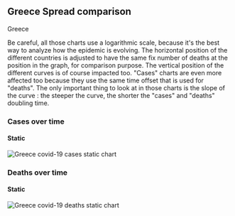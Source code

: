 ## Greece Spread comparison 

Greece



Be careful, all those charts use a logarithmic scale, because it's the best way to analyze how the epidemic is evolving. 
The horizontal position of the different countries is adjusted to have the same fix number of deaths at the position in the graph, for comparison purpose.
The vertical position of the different curves is of course impacted too.
"Cases" charts are even more affected too because they use the same time offset that is used for "deaths".
The only important thing to look at in those charts is the slope of the curve : the steeper the curve, the shorter the "cases" and "deaths" doubling time.


 
### Cases over time
 
#### Static
![Greece covid-19 cases static chart](https://raw.githubusercontent.com/madlag/coronavirus_study/master/notebooks/graphs/2020-03-20/countries/Greece/2020-03-20_Greece_deaths.png "Greece covid-19 cases static chart")   

 
### Deaths over time
 
#### Static
![Greece covid-19 deaths static chart](https://raw.githubusercontent.com/madlag/coronavirus_study/master/notebooks/graphs/2020-03-20/countries/Greece/2020-03-20_Greece_deaths.png "Greece covid-19 deaths static chart")   

